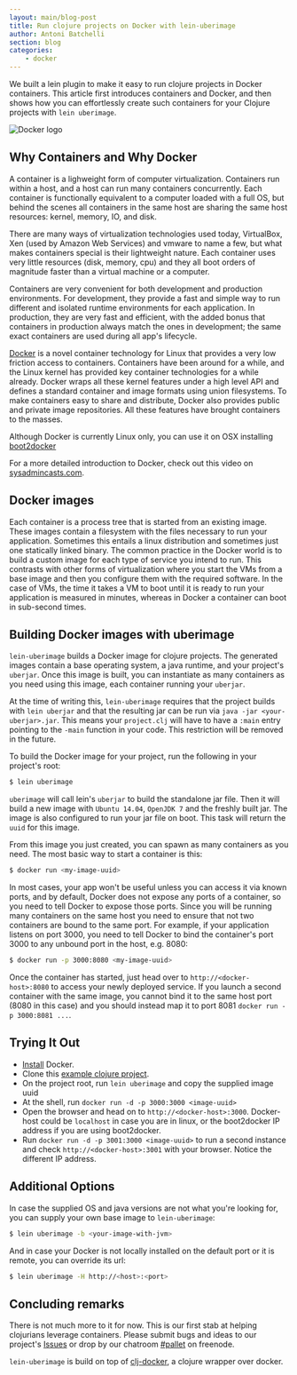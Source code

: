 ```yaml
---
layout: main/blog-post
title: Run clojure projects on Docker with lein-uberimage
author: Antoni Batchelli
section: blog
categories:
    - docker
---
```


We built a lein plugin to make it easy to run clojure projects in Docker containers. This article first introduces containers and Docker, and then shows how you can effortlessly create such containers for your Clojure projects with `lein uberimage`. 

<image src="/images/docker-large-h-trans.png" alt="Docker logo" class="img-responsive">

## Why Containers and Why Docker

A container is a lighweight form of computer virtualization. Containers run within a host, and a host can run many containers concurrently. Each container is functionally equivalent to a computer loaded with a full OS, but behind the scenes all containers in the same host are sharing the same host resources: kernel, memory, IO, and disk.

There are many ways of virtualization technologies used today, VirtualBox, Xen (used by Amazon Web Services) and vmware to name a few, but what makes containers special is their lightweight nature. Each container uses very little resources (disk, memory, cpu) and they all boot orders of magnitude faster than a virtual machine or
a computer.

Containers are very convenient for both development and production environments. For development, they provide a fast and simple way to run different and isolated runtime environments for each application. In production, they are very fast and efficient, with the added bonus that containers in production always match the ones in development; the same exact containers are used during all app's lifecycle.

[Docker][docker] is a novel container technology for Linux that provides a very low friction access to containers. Containers have been around for a while, and the Linux kernel has provided key container technologies for a while already. Docker wraps all these kernel features under a high level API and defines a standard container and image formats using union filesystems. To make containers easy to share and distribute, Docker also provides public and private image repositories. All these features have brought containers to the masses.

Although Docker is currently Linux only, you can use it on OSX installing [boot2docker][boot2docker]

[boot2docker]: http://boot2docker.io
[docker]: http://www.docker.com

For a more detailed introduction to Docker, check out this video on [sysadmincasts.com](http://sysadmincasts.com/episodes/31-introduction-to-docker).

## Docker images

Each container is a process tree that is started from an existing image. These images contain a filesystem with the files necessary to run your application. Sometimes this entails a linux distribution and sometimes just one statically linked binary. The common practice in the Docker world is to build a custom image for each type of service you intend to run. This contrasts with other forms of virtualization where you start the VMs from a base image and then you configure them with the required software. In the case of VMs, the time it takes a VM to boot until it is ready to run your application is measured in minutes, whereas in Docker a container can boot in sub-second times.

## Building Docker images with uberimage

`lein-uberimage` builds a Docker image for clojure projects. The generated images contain a base operating system, a java runtime, and your project's `uberjar`. Once this image is built, you can instantiate as many containers as you need using this image, each container running your `uberjar`.

At the time of writing this, `lein-uberimage` requires that the project builds with `lein uberjar` and that the resulting jar can be run via `java -jar <your-uberjar>.jar`. This means your `project.clj` will have to have a `:main` entry pointing to the `-main` function in your code. This restriction will be removed in the future.

To build the Docker image for your project, run the following in your project's root:

``` bash
$ lein uberimage
```

`uberimage` will call lein's `uberjar` to build the standalone jar file. Then it will build a new image with `Ubuntu 14.04`, `OpenJDK 7` and the freshly built jar. The image is also configured to run your jar file on boot. This task will return the `uuid` for this image.

From this image you just created, you can spawn as many containers as you need. The most basic way to start a container is this:

``` bash
$ docker run <my-image-uuid>
```

In most cases, your app won't be useful unless you can access it via known ports, and by default, Docker does not expose any ports of a container, so you need to tell Docker to expose those ports. Since you will be running many containers on the same host you need to ensure that not two containers are bound to the same port. For example, if your application listens on port 3000, you need to tell Docker to bind the container's port 3000 to any unbound port in the host, e.g. 8080:

``` bash
$ docker run -p 3000:8080 <my-image-uuid>
```

Once the container has started, just head over to `http://<docker-host>:8080` to access your newly deployed service. If you launch a second container with the same image, you cannot bind it to the same host port (8080 in this case) and you should instead map it to port 8081 `docker run -p 3000:8081 ...`.

## Trying It Out

  * [Install](https://docs.docker.com/installation/#installation) Docker.
  * Clone this [example clojure project](https://github.com/tbatchelli/compojure-example).
  * On the project root, run `lein uberimage` and copy the supplied image uuid
  * At the shell, run `docker run -d -p 3000:3000 <image-uuid>`
  * Open the browser and head on to `http://<docker-host>:3000`. Docker-host could be `localhost` in case you are in linux, or the boot2docker IP address if you are using boot2docker.
  * Run `docker run -d -p 3001:3000 <image-uuid>` to run a second instance and check `http://<docker-host>:3001` with your browser. Notice the different IP address.

## Additional Options

In case the supplied OS and java versions are not what you're looking for, you can supply your own base image to `lein-uberimage`:

``` bash
$ lein uberimage -b <your-image-with-jvm>
```

And in case your Docker is not locally installed on the default port or it is remote, you can override its url:

```bash
$ lein uberimage -H http://<host>:<port>
```

## Concluding remarks

There is not much more to it for now. This is our first stab at helping clojurians leverage containers. Please submit bugs and ideas to our project's [Issues](https://github.com/palletops/lein-uberimage/issues) or drop by our chatroom [#pallet](http://webchat.freenode.net/?channels=pallet) on freenode.


`lein-uberimage` is build on top of [clj-docker][clj-docker], a clojure wrapper over docker.

[clj-docker]: https://github.com/palletops/clj-docker
